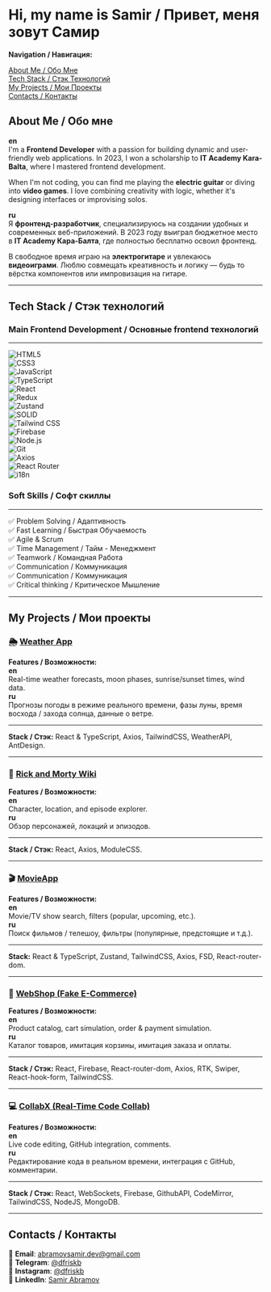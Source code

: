 # Hi, my name is Samir / Привет, меня зовут Самир

**Navigation / Навигация:** <br/>

[About Me / Обо Мне](#about-me--обо-мне)  
[Tech Stack / Стэк Технологий](#tech-stack--стэк-технологий)  
[My Projects / Мои Проекты](#my-projects--мои-проекты)  
[Contacts / Контакты](#contacts--контакты)  

## About Me / Обо мне

**en**  
I'm a **Frontend Developer** with a passion for building dynamic and user-friendly web applications. In 2023, I won a scholarship to **IT Academy Kara-Balta**, where I mastered frontend development.

When I'm not coding, you can find me playing the **electric guitar** or diving into **video games**. I love combining creativity with logic, whether it's designing interfaces or improvising solos.

**ru**  
Я **фронтенд-разработчик**, специализируюсь на создании удобных и современных веб-приложений. В 2023 году выиграл бюджетное место в **IT Academy Кара-Балта**, где полностью бесплатно освоил фронтенд.

В свободное время играю на **электрогитаре** и увлекаюсь **видеоиграми**. Люблю совмещать креативность и логику — будь то вёрстка компонентов или импровизация на гитаре.

---

## Tech Stack / Стэк технологий

### **Main Frontend Development / Основные frontend технологий**
---

![HTML5](https://img.shields.io/badge/-HTML5-E34F26?logo=html5&logoColor=white)  
![CSS3](https://img.shields.io/badge/-CSS3-1572B6?logo=css3)  
![JavaScript](https://img.shields.io/badge/-JavaScript-F7DF1E?logo=javascript&logoColor=white)  
![TypeScript](https://img.shields.io/badge/-TypeScript-3178C6?logo=typescript&logoColor=white)  
![React](https://img.shields.io/badge/-React-61DAFB?logo=react&logoColor=white)  
![Redux](https://img.shields.io/badge/-Redux-764ABC?logo=redux)  
![Zustand](https://img.shields.io/badge/-Zustand-000000?logo=zustand)  
![SOLID](https://img.shields.io/badge/-SOLID-1C2D5A?logo=zustand)  
![Tailwind CSS](https://img.shields.io/badge/-Tailwind_CSS-06B6D4?logo=tailwind-css&logoColor=white)  
![Firebase](https://img.shields.io/badge/-Firebase-FFCA28?logo=firebase)  
![Node.js](https://img.shields.io/badge/-Node.js-43853D?logo=node.js&logoColor=white)  
![Git](https://img.shields.io/badge/-Git-F05032?logo=git&logoColor=white)  
![Axios](https://img.shields.io/badge/-Axios-5A29E4?logo=axios)  
![React Router](https://img.shields.io/badge/-React_Router-CA4245?logo=react-router&logoColor=white)  
![i18n](https://img.shields.io/badge/-i18n-FFD700?logo=i18n)


### **Soft Skills / Софт скиллы**
---

✅ Problem Solving / Адаптивность  
✅ Fast Learning / Быстрая Обучаемость  
✅ Agile & Scrum  
✅ Time Management / Тайм - Менеджмент   
✅ Teamwork / Командная Работа  
✅ Communication / Коммуникация  
✅ Communication / Коммуникация  
✅ Critical thinking / Критическое Мышление  

---

## My Projects / Мои проекты

### 🌦️ [Weather App](https://github.com/DonyFrontend/Weather-Web)

**Features / Возможности:**   
**en**  
Real-time weather forecasts, moon phases, sunrise/sunset times, wind data.  
**ru**  
Прогнозы погоды в режиме реального времени, фазы луны, время восхода / захода солнца, данные о ветре.  

---
**Stack / Стэк:** React & TypeScript, Axios, TailwindCSS, WeatherAPI, AntDesign.

---

### 🚀 [Rick and Morty Wiki](https://github.com/DonyFrontend/Rick-And-Morty)

**Features / Возможности:**  
**en**  
Character, location, and episode explorer.  
**ru**  
Обзор персонажей, локаций и эпизодов.

---
**Stack / Стэк:** React, Axios, ModuleCSS.

---

### 🎬 [MovieApp](https://github.com/DonyFrontend/MovieApp)

**Features / Возможности:**  
**en**  
Movie/TV show search, filters (popular, upcoming, etc.).  
**ru**  
Поиск фильмов / телешоу, фильтры (популярные, предстоящие и т.д.).  

---
**Stack:** React & TypeScript, Zustand, TailwindCSS, Axios, FSD, React-router-dom.

---

### 🛒 [WebShop (Fake E-Commerce)](https://github.com/DonyFrontend/WebShop)

**Features / Возможности:**  
**en**  
Product catalog, cart simulation, order & payment simulation.  
**ru**  
Каталог товаров, имитация корзины, имитация заказа и оплаты.  

---
**Stack / Стэк:** React, Firebase, React-router-dom, Axios, RTK, Swiper, React-hook-form, TailwindCSS.

---
### 💻 [CollabX (Real-Time Code Collab)](https://github.com/DonyFrontend/CollabX)

**Features / Возможности:**  
**en**  
Live code editing, GitHub integration, comments.  
**ru**  
Редактирование кода в реальном времени, интеграция с GitHub, комментарии.

---
**Stack / Стэк:** React, WebSockets, Firebase, GithubAPI, CodeMirror, TailwindCSS, NodeJS, MongoDB.

---

## Contacts / Контакты

📧 **Email**: [abramovsamir.dev@gmail.com](mailto:abramovsamir.dev@gmail.com)  
📱 **Telegram**: [@dfriskb](https://t.me/dfriskb)  
📸 **Instagram**: [@dfriskb](https://www.instagram.com/dfriskb/)  
💼 **LinkedIn**: [Samir Abramov](https://www.linkedin.com/in/samir-abramov-dony/)
